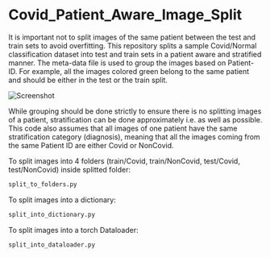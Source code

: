 # Covid_Patient_Aware_Image_Split
It is important not to split images of the same patient between the test and train sets to avoid overfitting. This repository splits a sample Covid/Normal classification dataset into test and train sets in a patient aware and stratified manner. The meta-data file is used to group the images based on Patient-ID. For example, all the images colored green belong to the same patient and should be either in the test or the train split. 

![Screenshot](patient_aware_splitter/Images_Grouped_by_Patient_ID.png)

While grouping should be done strictly to ensure there is no splitting images of a patient, stratification can be done approximately i.e. as well as possible.
This code also assumes that all images of one patient have the same stratification category (diagnosis), meaning that all the images coming from the same Patient ID are either Covid or NonCovid.


To split images into 4 folders (train/Covid, train/NonCovid, test/Covid, test/NonCovid) inside splitted folder:
```python
split_to_folders.py
```
To split images into a dictionary:
```python
split_into_dictionary.py
```
To split images into a torch Dataloader:
```python
split_into_dataloader.py
```



